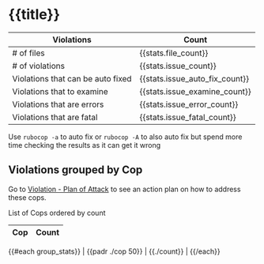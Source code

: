# {{title}}


| Violations                               | Count |
|------------------------------------------|-------|
| # of files                               | {{stats.file_count}} |
| # of violations                          | {{stats.issue_count}} |
| Violations that can be auto fixed        | {{stats.issue_auto_fix_count}} |
| Violations that to examine     | {{stats.issue_examine_count}} |
| Violations that are errors       | {{stats.issue_error_count}} |
| Violations that are fatal       | {{stats.issue_fatal_count}} |

Use `rubocop -a` to auto fix or `rubocop -A` to also auto fix but spend more time checking the results as it can get it wrong

## Violations grouped by Cop

Go to [Violation - Plan of Attack](./cop-plan-of-attack.md) to see an action plan on how to address these cops.

List of Cops ordered by count

| Cop                                                         | Count |
|-------------------------------------------------------------|-------|
{{#each group_stats}}
| {{padr ./cop 50}}          | {{./count}} |
{{/each}}
